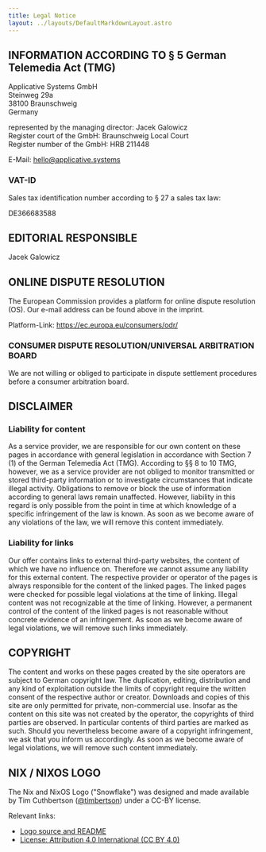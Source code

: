 ```yaml
---
title: Legal Notice
layout: ../layouts/DefaultMarkdownLayout.astro
---
```


## INFORMATION ACCORDING TO § 5 German Telemedia Act (TMG)

Applicative Systems GmbH\
Steinweg 29a\
38100 Braunschweig\
Germany

represented by the managing director: Jacek Galowicz\
Register court of the GmbH: Braunschweig Local Court\
Register number of the GmbH: HRB 211448

E-Mail: hello@applicative.systems

### VAT-ID

Sales tax identification number according to § 27 a sales tax law:

DE366683588

## EDITORIAL RESPONSIBLE

Jacek Galowicz

## ONLINE DISPUTE RESOLUTION

The European Commission provides a platform for online dispute resolution (OS). Our e-mail address can be found above in the imprint.

Platform-Link: <https://ec.europa.eu/consumers/odr/>

### CONSUMER DISPUTE RESOLUTION/UNIVERSAL ARBITRATION BOARD

We are not willing or obliged to participate in dispute settlement procedures before a consumer arbitration board.

## DISCLAIMER

### Liability for content

As a service provider, we are responsible for our own content on these pages in accordance with general legislation in accordance with Section 7 (1) of the German Telemedia Act (TMG). According to §§ 8 to 10 TMG, however, we as a service provider are not obliged to monitor transmitted or stored third-party information or to investigate circumstances that indicate illegal activity. Obligations to remove or block the use of information according to general laws remain unaffected. However, liability in this regard is only possible from the point in time at which knowledge of a specific infringement of the law is known. As soon as we become aware of any violations of the law, we will remove this content immediately.

### Liability for links

Our offer contains links to external third-party websites, the content of which we have no influence on. Therefore we cannot assume any liability for this external content. The respective provider or operator of the pages is always responsible for the content of the linked pages. The linked pages were checked for possible legal violations at the time of linking. Illegal content was not recognizable at the time of linking. However, a permanent control of the content of the linked pages is not reasonable without concrete evidence of an infringement. As soon as we become aware of legal violations, we will remove such links immediately.

## COPYRIGHT

The content and works on these pages created by the site operators are subject to German copyright law. The duplication, editing, distribution and any kind of exploitation outside the limits of copyright require the written consent of the respective author or creator. Downloads and copies of this site are only permitted for private, non-commercial use. Insofar as the content on this site was not created by the operator, the copyrights of third parties are observed. In particular contents of third parties are marked as such. Should you nevertheless become aware of a copyright infringement, we ask that you inform us accordingly. As soon as we become aware of legal violations, we will remove such content immediately.

## NIX / NIXOS LOGO

The Nix and NixOS Logo ("Snowflake") was designed and made available by Tim Cuthbertson ([@timbertson](https://x.com/timbertson)) under a CC-BY license.

Relevant links:

- [Logo source and README](https://github.com/NixOS/nixos-artwork/blob/master/logo/README.md)
- [License: Attribution 4.0 International (CC BY 4.0)](https://creativecommons.org/licenses/by/4.0/)
